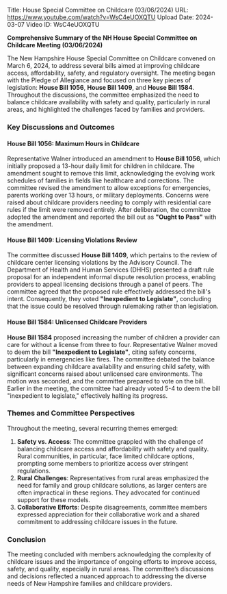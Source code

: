Title: House Special Committee on Childcare (03/06/2024)
URL: https://www.youtube.com/watch?v=WsC4eUOXQTU
Upload Date: 2024-03-07
Video ID: WsC4eUOXQTU

**Comprehensive Summary of the NH House Special Committee on Childcare Meeting (03/06/2024)**

The New Hampshire House Special Committee on Childcare convened on March 6, 2024, to address several bills aimed at improving childcare access, affordability, safety, and regulatory oversight. The meeting began with the Pledge of Allegiance and focused on three key pieces of legislation: **House Bill 1056**, **House Bill 1409**, and **House Bill 1584**. Throughout the discussions, the committee emphasized the need to balance childcare availability with safety and quality, particularly in rural areas, and highlighted the challenges faced by families and providers.

### **Key Discussions and Outcomes**

#### **House Bill 1056: Maximum Hours in Childcare**
Representative Walner introduced an amendment to **House Bill 1056**, which initially proposed a 13-hour daily limit for children in childcare. The amendment sought to remove this limit, acknowledging the evolving work schedules of families in fields like healthcare and corrections. The committee revised the amendment to allow exceptions for emergencies, parents working over 13 hours, or military deployments. Concerns were raised about childcare providers needing to comply with residential care rules if the limit were removed entirely. After deliberation, the committee adopted the amendment and reported the bill out as **"Ought to Pass"** with the amendment.

#### **House Bill 1409: Licensing Violations Review**
The committee discussed **House Bill 1409**, which pertains to the review of childcare center licensing violations by the Advisory Council. The Department of Health and Human Services (DHHS) presented a draft rule proposal for an independent informal dispute resolution process, enabling providers to appeal licensing decisions through a panel of peers. The committee agreed that the proposed rule effectively addressed the bill's intent. Consequently, they voted **"Inexpedient to Legislate"**, concluding that the issue could be resolved through rulemaking rather than legislation.

#### **House Bill 1584: Unlicensed Childcare Providers**
**House Bill 1584** proposed increasing the number of children a provider can care for without a license from three to four. Representative Walner moved to deem the bill **"Inexpedient to Legislate"**, citing safety concerns, particularly in emergencies like fires. The committee debated the balance between expanding childcare availability and ensuring child safety, with significant concerns raised about unlicensed care environments. The motion was seconded, and the committee prepared to vote on the bill. Earlier in the meeting, the committee had already voted 5-4 to deem the bill "inexpedient to legislate," effectively halting its progress.

### **Themes and Committee Perspectives**
Throughout the meeting, several recurring themes emerged:
1. **Safety vs. Access**: The committee grappled with the challenge of balancing childcare access and affordability with safety and quality. Rural communities, in particular, face limited childcare options, prompting some members to prioritize access over stringent regulations.
2. **Rural Challenges**: Representatives from rural areas emphasized the need for family and group childcare solutions, as larger centers are often impractical in these regions. They advocated for continued support for these models.
3. **Collaborative Efforts**: Despite disagreements, committee members expressed appreciation for their collaborative work and a shared commitment to addressing childcare issues in the future.

### **Conclusion**
The meeting concluded with members acknowledging the complexity of childcare issues and the importance of ongoing efforts to improve access, safety, and quality, especially in rural areas. The committee’s discussions and decisions reflected a nuanced approach to addressing the diverse needs of New Hampshire families and childcare providers.